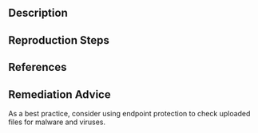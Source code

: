 ## Description


## Reproduction Steps


## References


## Remediation Advice

As a best practice, consider using endpoint protection to check uploaded files for malware and viruses.
